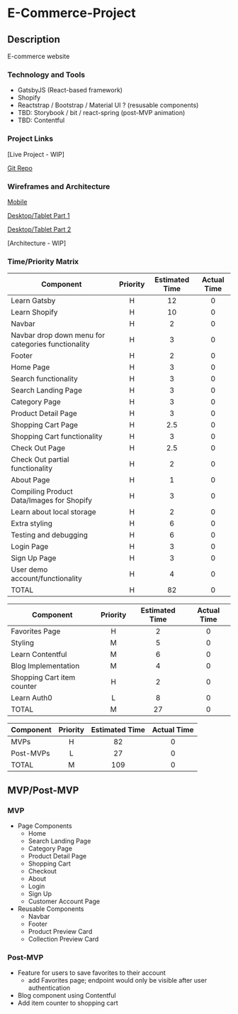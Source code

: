 # E-Commerce-Project

## Description

E-commerce website

### Technology and Tools

- GatsbyJS (React-based framework)
- Shopify
- Reactstrap / Bootstrap / Material UI ? (resusable components)
- TBD: Storybook / bit / react-spring (post-MVP animation)
- TBD: Contentful

### Project Links

[Live Project - WIP]

[Git Repo](https://github.com/AllisynAbrams/E-Commerce-Project)

### Wireframes and Architecture

[Mobile](https://res.cloudinary.com/dv7inaqe9/image/upload/v1605901937/E-Com-Project-Mobile-Wireframe_hpmopp.png)

[Desktop/Tablet Part 1](https://res.cloudinary.com/dv7inaqe9/image/upload/v1605901937/E-Com-Project-Desktop-Wireframe-pt1_iiuva5.png)

[Desktop/Tablet Part 2](https://res.cloudinary.com/dv7inaqe9/image/upload/v1605901937/E-Com-Project-Desktop-Wireframe-pt2_qejpny.png)

[Architecture - WIP]

### Time/Priority Matrix

| Component                                          | Priority | Estimated Time | Actual Time |
| -------------------------------------------------- | :------: | :------------: | :---------: |
| Learn Gatsby                                       |    H     |       12       |      0      |
| Learn Shopify                                      |    H     |       10       |      0      |
| Navbar                                             |    H     |       2        |      0      |
| Navbar drop down menu for categories functionality |    H     |       3        |      0      |
| Footer                                             |    H     |       2        |      0      |
| Home Page                                          |    H     |       3        |      0      |
| Search functionality                               |    H     |       3        |      0      |
| Search Landing Page                                |    H     |       3        |      0      |
| Category Page                                      |    H     |       3        |      0      |
| Product Detail Page                                |    H     |       3        |      0      |
| Shopping Cart Page                                 |    H     |      2.5       |      0      |
| Shopping Cart functionality                        |    H     |       3        |      0      |
| Check Out Page                                     |    H     |      2.5       |      0      |
| Check Out partial functionality                    |    H     |       2        |      0      |
| About Page                                         |    H     |       1        |      0      |
| Compiling Product Data/Images for Shopify          |    H     |       3        |      0      |
| Learn about local storage                          |    H     |       2        |      0      |
| Extra styling                                      |    H     |       6        |      0      |
| Testing and debugging                              |    H     |       6        |      0      |
| Login Page                                         |    H     |       3        |      0      |
| Sign Up Page                                       |    H     |       3        |      0      |
| User demo account/functionality                    |    H     |       4        |      0      |
| TOTAL                                              |    H     |       82       |      0      |

| Component                  | Priority | Estimated Time | Actual Time |
| -------------------------- | :------: | :------------: | :---------: |
| Favorites Page             |    H     |       2        |      0      |
| Styling                    |    M     |       5        |      0      |
| Learn Contentful           |    M     |       6        |      0      |
| Blog Implementation        |    M     |       4        |      0      |
| Shopping Cart item counter |    H     |       2        |      0      |
| Learn Auth0                |    L     |       8        |      0      |
| TOTAL                      |    M     |       27       |      0      |

| Component | Priority | Estimated Time | Actual Time |
| --------- | :------: | :------------: | :---------: |
| MVPs      |    H     |       82       |      0      |
| Post-MVPs |    L     |       27       |      0      |
| TOTAL     |    M     |      109       |      0      |

## MVP/Post-MVP

### MVP

- Page Components
  - Home
  - Search Landing Page
  - Category Page
  - Product Detail Page
  - Shopping Cart
  - Checkout
  - About
  - Login
  - Sign Up
  - Customer Account Page
- Reusable Components
  - Navbar
  - Footer
  - Product Preview Card
  - Collection Preview Card

### Post-MVP

- Feature for users to save favorites to their account
  - add Favorites page; endpoint would only be visible after user authentication
- Blog component using Contentful
- Add item counter to shopping cart
